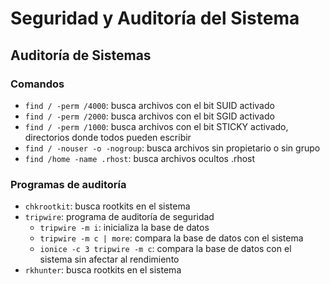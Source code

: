 # Seguridad y Auditoría del Sistema

## Auditoría de Sistemas
### Comandos
- `find / -perm /4000`: busca archivos con el bit SUID activado
- `find / -perm /2000`: busca archivos con el bit SGID activado
- `find / -perm /1000`: busca archivos con el bit STICKY activado, directorios donde todos pueden escribir
- `find / -nouser -o -nogroup`: busca archivos sin propietario o sin grupo
- `find /home -name .rhost`: busca archivos ocultos .rhost

### Programas de auditoría
- `chkrootkit`: busca rootkits en el sistema
- `tripwire`: programa de auditoría de seguridad
    - `tripwire -m i`: inicializa la base de datos
    - `tripwire -m c | more`: compara la base de datos con el sistema
    - `ionice -c 3 tripwire -m c`: compara la base de datos con el sistema sin afectar al rendimiento
- `rkhunter`: busca rootkits en el sistema